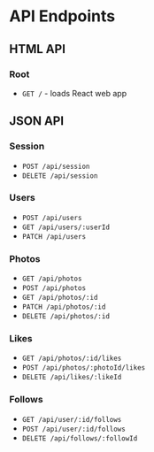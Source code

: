 # API Endpoints

## HTML API

### Root

- `GET /` - loads React web app

## JSON API

### Session
- `POST /api/session`
- `DELETE /api/session`

### Users
- `POST /api/users`
- `GET /api/users/:userId`
- `PATCH /api/users`

### Photos
- `GET /api/photos`
- `POST /api/photos`
- `GET /api/photos/:id`
- `PATCH /api/photos/:id`
- `DELETE /api/photos/:id`

### Likes
- `GET /api/photos/:id/likes`
- `POST /api/photos/:photoId/likes`
- `DELETE /api/likes/:likeId`

### Follows
- `GET /api/user/:id/follows`
- `POST /api/user/:id/follows`
- `DELETE /api/follows/:followId`
